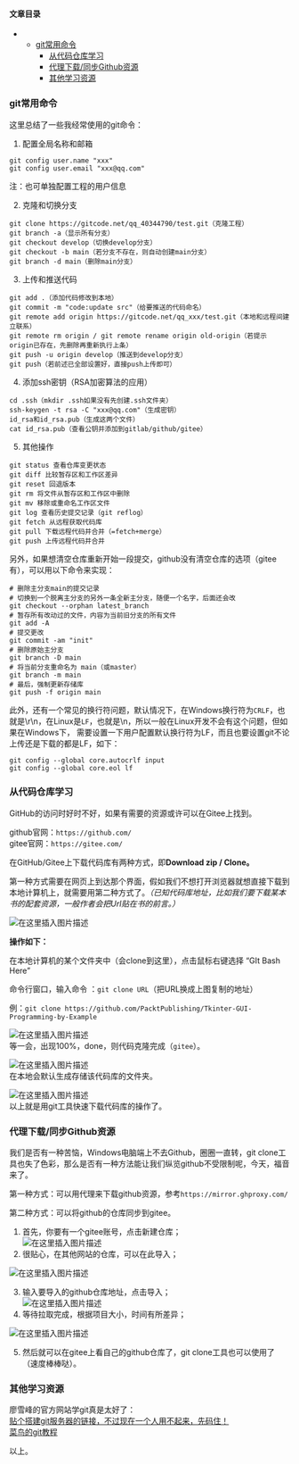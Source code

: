 








#### 文章目录


* + [git常用命令](#git_1)
	+ [从代码仓库学习](#_81)
	+ [代理下载/同步Github资源](#Github_110)
	+ [其他学习资源](#_133)




### git常用命令


这里总结了一些我经常使用的git命令：


1. 配置全局名称和邮箱



```
git config user.name "xxx"
git config user.email "xxx@qq.com"

```

注：也可单独配置工程的用户信息


2. 克隆和切换分支



```
git clone https://gitcode.net/qq_40344790/test.git（克隆工程）
git branch -a（显示所有分支）
git checkout develop（切换develop分支）
git checkout -b main（若分支不存在，则自动创建main分支）
git branch -d main（删除main分支）

```

3. 上传和推送代码



```
git add .（添加代码修改到本地）
git commit -m "code:update src"（给要推送的代码命名）
git remote add origin https://gitcode.net/qq_xxx/test.git（本地和远程间建立联系）
git remote rm origin / git remote rename origin old-origin（若提示origin已存在，先删除再重新执行上条）
git push -u origin develop（推送到develop分支）
git push（若前述已全部设置好，直接push上传即可）

```

4. 添加ssh密钥（RSA加密算法的应用）



```
cd .ssh（mkdir .ssh如果没有先创建.ssh文件夹）
ssh-keygen -t rsa -C "xxx@qq.com"（生成密钥）
id_rsa和id_rsa.pub（生成这两个文件）
cat id_rsa.pub（查看公钥并添加到gitlab/github/gitee）

```

5. 其他操作



```
git status 查看仓库变更状态
git diff 比较暂存区和工作区差异
git reset 回退版本
git rm 将文件从暂存区和工作区中删除
git mv 移除或重命名工作区文件
git log 查看历史提交记录（git reflog）
git fetch 从远程获取代码库
git pull 下载远程代码并合并（=fetch+merge）
git push 上传远程代码并合并

```

另外，如果想清空仓库重新开始一段提交，github没有清空仓库的选项（gitee有），可以用以下命令来实现：



```
# 删除主分支main的提交记录
# 切换到一个脱离主分支的另外一条全新主分支，随便一个名字，后面还会改
git checkout --orphan latest_branch
# 暂存所有改动过的文件，内容为当前旧分支的所有文件
git add -A
# 提交更改
git commit -am "init"
# 删除原始主分支
git branch -D main
# 将当前分支重命名为 main（或master）
git branch -m main
# 最后，强制更新存储库
git push -f origin main

```

此外，还有一个常见的换行符问题，默认情况下，在Windows换行符为`CRLF`，也就是\r\n，在Linux是`LF`，也就是\n，所以一般在Linux开发不会有这个问题，但如果在Windows下， 需要设置一下用户配置默认换行符为LF，而且也要设置git不论上传还是下载的都是LF，如下：



```
git config --global core.autocrlf input
git config --global core.eol lf

```

### 从代码仓库学习


GitHub的访问时好时不好，如果有需要的资源或许可以在Gitee上找到。


github官网：`https://github.com/`  
 gitee官网：`https://gitee.com/`


在GitHub/Gitee上下载代码库有两种方式，即**Download zip / Clone。**


第一种方式需要在网页上到达那个界面，假如我们不想打开浏览器就想直接下载到本地计算机上，就需要用第二种方式了。*（已知代码库地址，比如我们要下载某本书的配套资源，一般作者会把Url贴在书的前言。）*


![在这里插入图片描述](https://img-blog.csdnimg.cn/20210430163106361.png#pic_center)


**操作如下：**


在本地计算机的某个文件夹中（会clone到这里），点击鼠标右键选择 “GIt Bash Here”


命令行窗口，输入命令 ：`git clone URL`（把URL换成上图复制的地址）


例：`git clone https://github.com/PacktPublishing/Tkinter-GUI-Programming-by-Example`


![在这里插入图片描述](https://img-blog.csdnimg.cn/20210430163058289.png?x-oss-process=image/watermark,type_ZmFuZ3poZW5naGVpdGk,shadow_10,text_aHR0cHM6Ly9ibG9nLmNzZG4ubmV0L3FxXzQwMzQ0Nzkw,size_16,color_FFFFFF,t_70#pic_center)  
 等一会，出现100%，done，则代码克隆完成（`gitee`）。


![在这里插入图片描述](https://img-blog.csdnimg.cn/20210430163228694.png?x-oss-process=image/watermark,type_ZmFuZ3poZW5naGVpdGk,shadow_10,text_aHR0cHM6Ly9ibG9nLmNzZG4ubmV0L3FxXzQwMzQ0Nzkw,size_16,color_FFFFFF,t_70#pic_center)  
 在本地会默认生成存储该代码库的文件夹。


![在这里插入图片描述](https://img-blog.csdnimg.cn/20210430163257933.png#pic_center)  
 以上就是用git工具快速下载代码库的操作了。


### 代理下载/同步Github资源


我们是否有一种苦恼，Windows电脑端上不去Github，圈圈一直转，git clone工具也失了色彩，那么是否有一种方法能让我们纵览github不受限制呢，今天，福音来了。


第一种方式：可以用代理来下载github资源，参考`https://mirror.ghproxy.com/`


第二种方式：可以将github的仓库同步到gitee。


1. 首先，你要有一个gitee账号，点击新建仓库；  
 ![在这里插入图片描述](https://img-blog.csdnimg.cn/20210623152038999.png?x-oss-process=image/watermark,type_ZmFuZ3poZW5naGVpdGk,shadow_10,text_aHR0cHM6Ly9ibG9nLmNzZG4ubmV0L3FxXzQwMzQ0Nzkw,size_16,color_FFFFFF,t_70)
2. 很贴心，在其他网站的仓库，可以在此导入；


![在这里插入图片描述](https://img-blog.csdnimg.cn/2021062315212446.png)


3. 输入要导入的github仓库地址，点击导入；  
 ![在这里插入图片描述](https://img-blog.csdnimg.cn/20210623152812955.png?x-oss-process=image/watermark,type_ZmFuZ3poZW5naGVpdGk,shadow_10,text_aHR0cHM6Ly9ibG9nLmNzZG4ubmV0L3FxXzQwMzQ0Nzkw,size_16,color_FFFFFF,t_70)
4. 等待拉取完成，根据项目大小，时间有所差异；


![在这里插入图片描述](https://img-blog.csdnimg.cn/20210623152857485.png?x-oss-process=image/watermark,type_ZmFuZ3poZW5naGVpdGk,shadow_10,text_aHR0cHM6Ly9ibG9nLmNzZG4ubmV0L3FxXzQwMzQ0Nzkw,size_16,color_FFFFFF,t_70)


5. 然后就可以在gitee上看自己的github仓库了，git clone工具也可以使用了（速度棒棒哒）。


### 其他学习资源


廖雪峰的官方网站学git真是太好了：  
 [贴个搭建git服务器的链接，不过现在一个人用不起来，先码住！](https://www.liaoxuefeng.com/wiki/896043488029600/899998870925664)  
 [菜鸟的git教程](https://www.runoob.com/git/git-tutorial.html)


以上。





